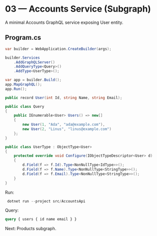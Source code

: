 # 03 — Accounts Service (Subgraph)

A minimal Accounts GraphQL service exposing User entity.

## Program.cs
```csharp
var builder = WebApplication.CreateBuilder(args);

builder.Services
    .AddGraphQLServer()
    .AddQueryType<Query>()
    .AddType<UserType>();

var app = builder.Build();
app.MapGraphQL();
app.Run();

public record User(int Id, string Name, string Email);

public class Query
{
    public IEnumerable<User> Users() => new[]
    {
        new User(1, "Ada", "ada@example.com"),
        new User(2, "Linus", "linus@example.com")
    };
}

public class UserType : ObjectType<User>
{
    protected override void Configure(IObjectTypeDescriptor<User> d)
    {
        d.Field(f => f.Id).Type<NonNullType<IdType>>();
        d.Field(f => f.Name).Type<NonNullType<StringType>>();
        d.Field(f => f.Email).Type<NonNullType<StringType>>();
    }
}
```

Run:
```powershell
 dotnet run --project src/AccountsApi
```

Query:
```graphql
query { users { id name email } }
```

Next: Products subgraph.
